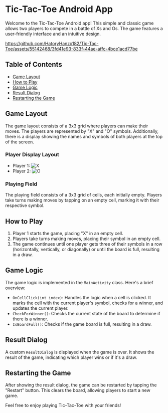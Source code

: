 # Tic-Tac-Toe Android App

Welcome to the Tic-Tac-Toe Android app! This simple and classic game allows two players to compete in a battle of Xs and Os. The game features a user-friendly interface and an intuitive design.


https://github.com/HatoryHanzo182/Tic-Tac-Toe/assets/55142468/3fd41e93-833f-44ae-affc-4bce1acd77be


## Table of Contents
- [Game Layout](#game-layout)
- [How to Play](#how-to-play)
- [Game Logic](#game-logic)
- [Result Dialog](#result-dialog)
- [Restarting the Game](#restarting-the-game)

## Game Layout
The game layout consists of a 3x3 grid where players can make their moves. The players are represented by "X" and "O" symbols. Additionally, there is a display showing the names and symbols of both players at the top of the screen.

### Player Display Layout
- Player 1: ![X](res/drawable/x_img.png)
- Player 2: ![O](res/drawable/o_img.png)

### Playing Field
The playing field consists of a 3x3 grid of cells, each initially empty. Players take turns making moves by tapping on an empty cell, marking it with their respective symbol.

## How to Play
1. Player 1 starts the game, placing "X" in an empty cell.
2. Players take turns making moves, placing their symbol in an empty cell.
3. The game continues until one player gets three of their symbols in a row (horizontally, vertically, or diagonally) or until the board is full, resulting in a draw.

## Game Logic
The game logic is implemented in the `MainActivity` class. Here's a brief overview:

- `OnCellClick(int index)`: Handles the logic when a cell is clicked. It marks the cell with the current player's symbol, checks for a winner, and updates the current player.
- `CheckForWinner()`: Checks the current state of the board to determine if there is a winner.
- `IsBoardFull()`: Checks if the game board is full, resulting in a draw.

## Result Dialog
A custom `ResultDialog` is displayed when the game is over. It shows the result of the game, indicating which player wins or if it's a draw.

## Restarting the Game
After showing the result dialog, the game can be restarted by tapping the "Restart" button. This clears the board, allowing players to start a new game.

Feel free to enjoy playing Tic-Tac-Toe with your friends!
